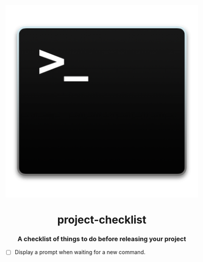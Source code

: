 ![logo](logo.png)

<h1 align="center">project-checklist</h1>
<h3 align="center">A checklist of things to do before releasing your project</h3>

- [ ] Display a prompt when waiting for a new command.
